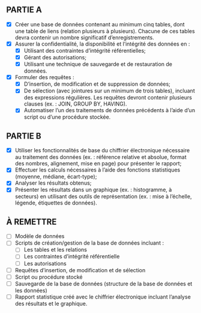 PARTIE A
--------

- [x] Créer une base de données contenant au minimum cinq tables, dont une table de liens (relation plusieurs à plusieurs). Chacune de ces tables devra contenir un nombre significatif d’enregistrements.
- [x] Assurer la confidentialité, la disponibilité et l’intégrité des données en :
  - [x] Utilisant des contraintes d’intégrité référentielles;
  - [x] Gérant des autorisations;
  - [x] Utilisant une technique de sauvegarde et de restauration de données.
- [x] Formuler des requêtes :
  - [x] D’insertion, de modification et de suppression de données;
  - [x] De sélection (avec jointures sur un minimum de trois tables), incluant des expressions régulières. Les requêtes devront contenir plusieurs clauses (ex. : JOIN, GROUP BY, HAVING).
  - [x] Automatiser l’un des traitements de données précédents à l’aide d’un script ou d’une procédure stockée.

PARTIE B
--------

- [x] Utiliser les fonctionnalités de base du chiffrier électronique nécessaire au traitement des données (ex. : référence relative et absolue, format des nombres, alignement, mise en page) pour présenter le rapport;
- [x] Effectuer les calculs nécessaires à l’aide des fonctions statistiques (moyenne, médiane, écart-type);
- [x] Analyser les résultats obtenus;
- [x] Présenter les résultats dans un graphique (ex. : histogramme, à secteurs) en utilisant des outils de représentation (ex. : mise à l’échelle, légende, étiquettes de données).

À REMETTRE
----------

- [ ] Modèle de données
- [ ] Scripts de création/gestion de la base de données incluant :
  - [ ] Les tables et les relations
  - [ ] Les contraintes d’intégrité référentielle
  - [ ] Les autorisations
- [ ] Requêtes d’insertion, de modification et de sélection
- [ ] Script ou procédure stocké
- [ ] Sauvegarde de la base de données (structure de la base de données et les données)
- [ ] Rapport statistique créé avec le chiffrier électronique incluant l’analyse des résultats et le graphique. 